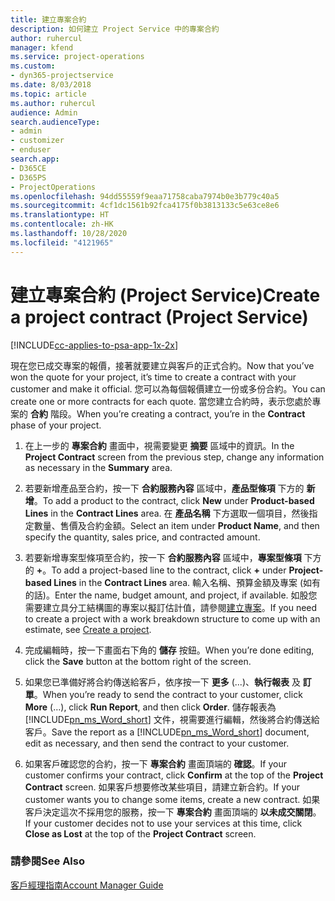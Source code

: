 ```yaml
---
title: 建立專案合約
description: 如何建立 Project Service 中的專案合約
author: ruhercul
manager: kfend
ms.service: project-operations
ms.custom:
- dyn365-projectservice
ms.date: 8/03/2018
ms.topic: article
ms.author: ruhercul
audience: Admin
search.audienceType:
- admin
- customizer
- enduser
search.app:
- D365CE
- D365PS
- ProjectOperations
ms.openlocfilehash: 94dd55559f9eaa71758caba7974b0e3b779c40a5
ms.sourcegitcommit: 4cf1dc1561b92fca4175f0b3813133c5e63ce8e6
ms.translationtype: HT
ms.contentlocale: zh-HK
ms.lasthandoff: 10/28/2020
ms.locfileid: "4121965"
---
```

# <a name="create-a-project-contract-project-service"></a><span data-ttu-id="59a28-103">建立專案合約 (Project Service)</span><span class="sxs-lookup"><span data-stu-id="59a28-103">Create a project contract (Project Service)</span></span>

[!INCLUDE[cc-applies-to-psa-app-1x-2x](../includes/cc-applies-to-psa-app-1x-2x.md)]

<span data-ttu-id="59a28-104">現在您已成交專案的報價，接著就要建立與客戶的正式合約。</span><span class="sxs-lookup"><span data-stu-id="59a28-104">Now that you’ve won the quote for your project, it’s time to create a contract with your customer and make it official.</span></span> <span data-ttu-id="59a28-105">您可以為每個報價建立一份或多份合約。</span><span class="sxs-lookup"><span data-stu-id="59a28-105">You can create one or more contracts for each quote.</span></span> <span data-ttu-id="59a28-106">當您建立合約時，表示您處於專案的 **合約** 階段。</span><span class="sxs-lookup"><span data-stu-id="59a28-106">When you’re creating a contract, you’re in the **Contract** phase of your project.</span></span>  
  
1. <span data-ttu-id="59a28-107">在上一步的 **專案合約** 畫面中，視需要變更 **摘要** 區域中的資訊。</span><span class="sxs-lookup"><span data-stu-id="59a28-107">In the **Project Contract** screen from the previous step, change any information as necessary in the **Summary** area.</span></span>  
  
2. <span data-ttu-id="59a28-108">若要新增產品至合約，按一下 **合約服務內容** 區域中，**產品型條項** 下方的 **新增**。</span><span class="sxs-lookup"><span data-stu-id="59a28-108">To add a product to the contract, click **New** under **Product-based Lines** in the **Contract Lines** area.</span></span> <span data-ttu-id="59a28-109">在 **產品名稱** 下方選取一個項目，然後指定數量、售價及合約金額。</span><span class="sxs-lookup"><span data-stu-id="59a28-109">Select an item under **Product Name**, and then specify the quantity, sales price, and contracted amount.</span></span>  
  
3. <span data-ttu-id="59a28-110">若要新增專案型條項至合約，按一下 **合約服務內容** 區域中，**專案型條項** 下方的 **+**。</span><span class="sxs-lookup"><span data-stu-id="59a28-110">To add a project-based line to the contract, click **+** under **Project-based Lines** in the **Contract Lines** area.</span></span> <span data-ttu-id="59a28-111">輸入名稱、預算金額及專案 (如有的話)。</span><span class="sxs-lookup"><span data-stu-id="59a28-111">Enter the name, budget amount, and project, if available.</span></span> <span data-ttu-id="59a28-112">如股您需要建立具分工結構圖的專案以擬訂估計值，請參閱[建立專案](../psa/create-project.md)。</span><span class="sxs-lookup"><span data-stu-id="59a28-112">If you need to create a project with a work breakdown structure to come up with an estimate, see [Create a project](../psa/create-project.md).</span></span>  
  
4. <span data-ttu-id="59a28-113">完成編輯時，按一下畫面右下角的 **儲存** 按鈕。</span><span class="sxs-lookup"><span data-stu-id="59a28-113">When you’re done editing, click the **Save** button at the bottom right of the screen.</span></span>  
  
5. <span data-ttu-id="59a28-114">如果您已準備好將合約傳送給客戶，依序按一下 **更多** (...)、**執行報表** 及 **訂單**。</span><span class="sxs-lookup"><span data-stu-id="59a28-114">When you’re ready to send the contract to your customer, click **More** (…), click **Run Report**, and then click **Order**.</span></span> <span data-ttu-id="59a28-115">儲存報表為 [!INCLUDE[pn_ms_Word_short](../includes/pn-ms-word-short.md)] 文件，視需要進行編輯，然後將合約傳送給客戶。</span><span class="sxs-lookup"><span data-stu-id="59a28-115">Save the report as a [!INCLUDE[pn_ms_Word_short](../includes/pn-ms-word-short.md)] document, edit as necessary, and then send the contract to your customer.</span></span>  
  
6. <span data-ttu-id="59a28-116">如果客戶確認您的合約，按一下 **專案合約** 畫面頂端的 **確認**。</span><span class="sxs-lookup"><span data-stu-id="59a28-116">If your customer confirms your contract, click **Confirm** at the top of the **Project Contract** screen.</span></span> <span data-ttu-id="59a28-117">如果客戶想要修改某些項目，請建立新合約。</span><span class="sxs-lookup"><span data-stu-id="59a28-117">If your customer wants you to change some items, create a new contract.</span></span> <span data-ttu-id="59a28-118">如果客戶決定這次不採用您的服務，按一下 **專案合約** 畫面頂端的 **以未成交關閉**。</span><span class="sxs-lookup"><span data-stu-id="59a28-118">If your customer decides not to use your services at this time, click **Close as Lost** at the top of the **Project Contract** screen.</span></span>  
  
### <a name="see-also"></a><span data-ttu-id="59a28-119">請參閱</span><span class="sxs-lookup"><span data-stu-id="59a28-119">See Also</span></span>  
 [<span data-ttu-id="59a28-120">客戶經理指南</span><span class="sxs-lookup"><span data-stu-id="59a28-120">Account Manager Guide</span></span>](../psa/account-manager-guide.md)
